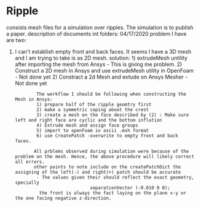 # Ripple
consists mesh files for a simulation over ripples. The simulation is to publish a paper.
description of documents int folders:
04/17/2020 problem I have are two:
1) I can't establish empty front and back faces. It seems I have a 3D mesh and I am trying to take is as 2D mesh.
solution: 1) extrudeMesh untility after importing the mesh from Ansys
               - This is giving me problem.
          2) Construct a 2D mesh in Ansys and use extrudeMesh utility in OpenFoam
               -  Not done yet
          2) Constract a 2d Mesh and extude on Ansys Mesher
               -  Not done yet
               
               The workflow I should be following when constructing the Mesh in Ansys:
               1) prepare half of the ripple geomtry first 
               2) make a symmetric coping about the crest
               3) create a mesh on the face described by (2) : Make sure left and right face are cyclic and the bottom inflation
               4) Extrude mesh and assign face groups
               5) import to openFoam in ascii .msh format
               6) use CreatePatch -overwrite to empty front and back faces.
               
              All prblems observed during simulation were because of the problem on the mesh. Hence, the above procedure will likely correct all errors. 
              other points to note include on the createPatchDict the assigning of the left(-) and right(+) patch should be accurate
               - The values given their should reflect the exact geometry, specially 
                                   separationVector (-0.010 0 0); 
                the front is always the fact laying on the plane x-y or the one facing negative z-direction.
         
